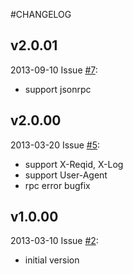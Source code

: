 #CHANGELOG

## v2.0.01

2013-09-10 Issue [#7](https://github.com/qiniu/rpc/pull/7):

- support jsonrpc


## v2.0.00

2013-03-20 Issue [#5](https://github.com/qiniu/rpc/pull/5):

- support X-Reqid, X-Log
- support User-Agent
- rpc error bugfix


## v1.0.00

2013-03-10 Issue [#2](https://github.com/qiniu/rpc/pull/2):

- initial version
